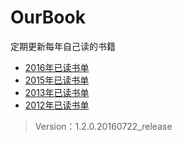# OurBook
定期更新每年自己读的书籍

* [2016年已读书单](2016.md)
* [2015年已读书单](2015.md)
* [2013年已读书单](2013.md)
* [2012年已读书单](2012.md)

> Version：1.2.0.20160722_release


